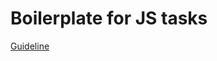 # Boilerplate for JS tasks


[Guideline](https://github.com/mate-academy/js_task-guideline/blob/master/README.md)
